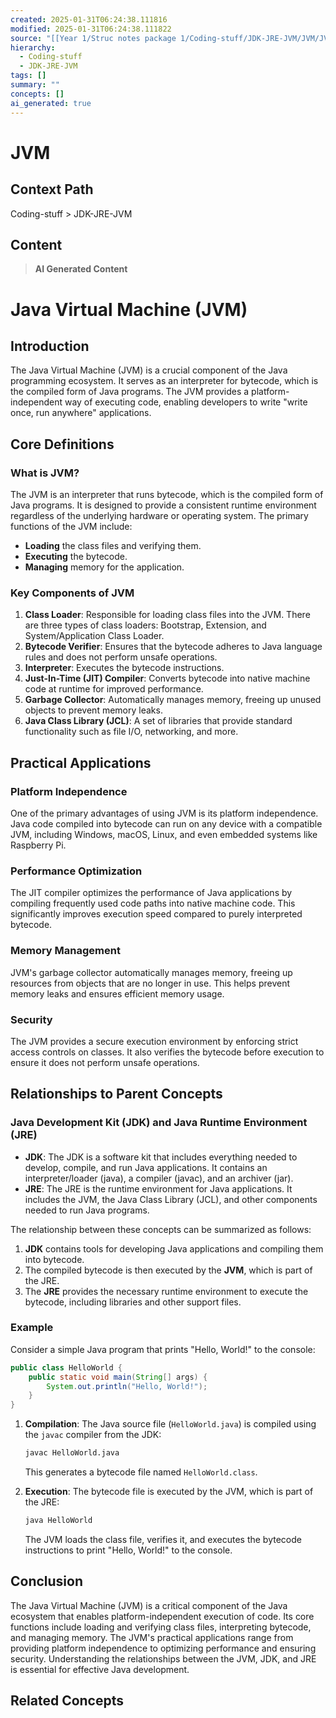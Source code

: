 ```yaml
---
created: 2025-01-31T06:24:38.111816
modified: 2025-01-31T06:24:38.111822
source: "[[Year 1/Struc notes package 1/Coding-stuff/JDK-JRE-JVM/JVM/JVM]]"
hierarchy:
  - Coding-stuff
  - JDK-JRE-JVM
tags: []
summary: ""
concepts: []
ai_generated: true
---
```


# JVM

## Context Path
Coding-stuff > JDK-JRE-JVM

## Content
> **AI Generated Content**
 # Java Virtual Machine (JVM)

## Introduction

The Java Virtual Machine (JVM) is a crucial component of the Java programming ecosystem. It serves as an interpreter for bytecode, which is the compiled form of Java programs. The JVM provides a platform-independent way of executing code, enabling developers to write "write once, run anywhere" applications.

## Core Definitions

### What is JVM?

The JVM is an interpreter that runs bytecode, which is the compiled form of Java programs. It is designed to provide a consistent runtime environment regardless of the underlying hardware or operating system. The primary functions of the JVM include:

- **Loading** the class files and verifying them.
- **Executing** the bytecode.
- **Managing** memory for the application.

### Key Components of JVM

1. **Class Loader**: Responsible for loading class files into the JVM. There are three types of class loaders: Bootstrap, Extension, and System/Application Class Loader.
2. **Bytecode Verifier**: Ensures that the bytecode adheres to Java language rules and does not perform unsafe operations.
3. **Interpreter**: Executes the bytecode instructions.
4. **Just-In-Time (JIT) Compiler**: Converts bytecode into native machine code at runtime for improved performance.
5. **Garbage Collector**: Automatically manages memory, freeing up unused objects to prevent memory leaks.
6. **Java Class Library (JCL)**: A set of libraries that provide standard functionality such as file I/O, networking, and more.

## Practical Applications

### Platform Independence

One of the primary advantages of using JVM is its platform independence. Java code compiled into bytecode can run on any device with a compatible JVM, including Windows, macOS, Linux, and even embedded systems like Raspberry Pi.

### Performance Optimization

The JIT compiler optimizes the performance of Java applications by compiling frequently used code paths into native machine code. This significantly improves execution speed compared to purely interpreted bytecode.

### Memory Management

JVM's garbage collector automatically manages memory, freeing up resources from objects that are no longer in use. This helps prevent memory leaks and ensures efficient memory usage.

### Security

The JVM provides a secure execution environment by enforcing strict access controls on classes. It also verifies the bytecode before execution to ensure it does not perform unsafe operations.

## Relationships to Parent Concepts

### Java Development Kit (JDK) and Java Runtime Environment (JRE)

- **JDK**: The JDK is a software kit that includes everything needed to develop, compile, and run Java applications. It contains an interpreter/loader (java), a compiler (javac), and an archiver (jar).
- **JRE**: The JRE is the runtime environment for Java applications. It includes the JVM, the Java Class Library (JCL), and other components needed to run Java programs.

The relationship between these concepts can be summarized as follows:

1. **JDK** contains tools for developing Java applications and compiling them into bytecode.
2. The compiled bytecode is then executed by the **JVM**, which is part of the JRE.
3. The **JRE** provides the necessary runtime environment to execute the bytecode, including libraries and other support files.

### Example

Consider a simple Java program that prints "Hello, World!" to the console:

```java
public class HelloWorld {
    public static void main(String[] args) {
        System.out.println("Hello, World!");
    }
}
```

1. **Compilation**: The Java source file (`HelloWorld.java`) is compiled using the `javac` compiler from the JDK:
   ```sh
   javac HelloWorld.java
   ```
   This generates a bytecode file named `HelloWorld.class`.

2. **Execution**: The bytecode file is executed by the JVM, which is part of the JRE:
   ```sh
   java HelloWorld
   ```
   The JVM loads the class file, verifies it, and executes the bytecode instructions to print "Hello, World!" to the console.

## Conclusion

The Java Virtual Machine (JVM) is a critical component of the Java ecosystem that enables platform-independent execution of code. Its core functions include loading and verifying class files, interpreting bytecode, and managing memory. The JVM's practical applications range from providing platform independence to optimizing performance and ensuring security. Understanding the relationships between the JVM, JDK, and JRE is essential for effective Java development.

## Related Concepts
